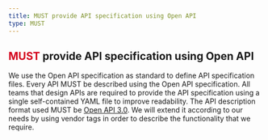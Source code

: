 ```yaml
---
title: MUST provide API specification using Open API
type: MUST
---
```


## <span style="color: #D4021D;">MUST</span> provide API specification using Open API

We use the Open API specification as standard to define API specification files.
Every API MUST be described using the Open API specification.
All teams that design APIs are required to provide the API specification using a single self-contained YAML file to improve readability.
The API description format used MUST be [Open API 3.0](https://github.com/OAI/OpenAPI-Specification/).
We will extend it according to our needs by using vendor tags in order to describe the functionality that we require.